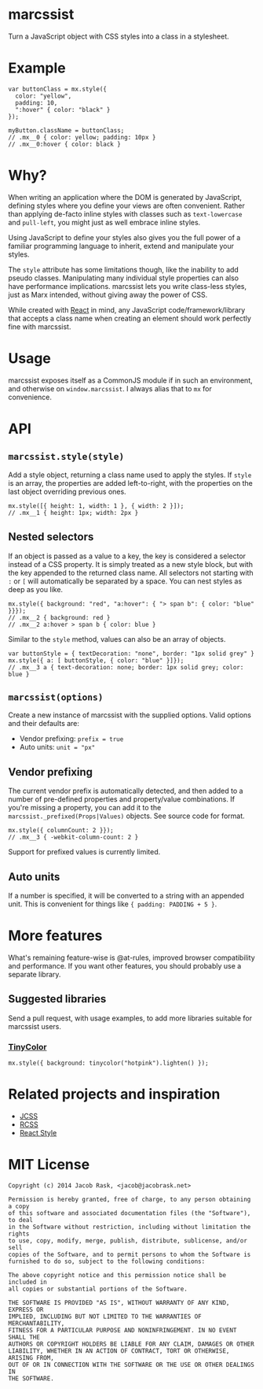 # marcssist

Turn a JavaScript object with CSS styles into a class in a stylesheet.

# Example

    var buttonClass = mx.style({
      color: "yellow",
      padding: 10,
      ":hover" { color: "black" }
    });

    myButton.className = buttonClass;
    // .mx__0 { color: yellow; padding: 10px }
    // .mx__0:hover { color: black }


# Why?

When writing an application where the DOM is generated by JavaScript, defining styles where you define your views are often convenient. Rather than applying de-facto inline styles with classes such as `text-lowercase` and `pull-left`, you might just as well embrace inline styles.

Using JavaScript to define your styles also gives you the full power of a familiar programming language to inherit, extend and manipulate your styles.

The `style` attribute has some limitations though, like the inability to add pseudo classes. Manipulating many individual style properties can also have performance implications. marcssist lets you write class-less styles, just as Marx intended, without giving away the power of CSS.

While created with [React](http://facebook.github.io/react/) in mind, any JavaScript code/framework/library that accepts a class name when creating an element should work perfectly fine with marcssist.


# Usage

marcssist exposes itself as a CommonJS module if in such an environment, and otherwise on `window.marcssist`. I always alias that to `mx` for convenience.


# API

## `marcssist.style(style)`

Add a style object, returning a class name used to apply the styles. If `style` is an array, the properties are added left-to-right, with the properties on the last object overriding previous ones.

    mx.style([{ height: 1, width: 1 }, { width: 2 }]);
    // .mx__1 { height: 1px; width: 2px }


## Nested selectors

If an object is passed as a value to a key, the key is considered a selector instead of a CSS property. It is simply treated as a new style block, but with the key appended to the returned class name. All selectors not starting with `:` or `[` will automatically be separated by a space. You can nest styles as deep as you like.

    mx.style({ background: "red", "a:hover": { "> span b": { color: "blue" }}});
    // .mx__2 { background: red }
    // .mx__2 a:hover > span b { color: blue }

Similar to the `style` method, values can also be an array of objects.

    var buttonStyle = { textDecoration: "none", border: "1px solid grey" }
    mx.style({ a: [ buttonStyle, { color: "blue" }]});
    // .mx__3 a { text-decoration: none; border: 1px solid grey; color: blue }


## `marcssist(options)`

Create a new instance of marcssist with the supplied options. Valid options and their defaults are:

 * Vendor prefixing: `prefix = true`
 * Auto units: `unit = "px"`


## Vendor prefixing

The current vendor prefix is automatically detected, and then added to a number of pre-defined properties and property/value combinations. If you're missing a property, you can add it to the `marcssist._prefixed(Props|Values)` objects. See source code for format.

    mx.style({ columnCount: 2 }});
    // .mx__3 { -webkit-column-count: 2 }

Support for prefixed values is currently limited.


## Auto units

If a number is specified, it will be converted to a string with an appended unit. This is convenient for things like `{ padding: PADDING + 5 }`.


# More features

What's remaining feature-wise is @at-rules, improved browser compatibility and performance. If you want other features, you should probably use a separate library. 

## Suggested libraries

Send a pull request, with usage examples, to add more libraries suitable for marcssist users.

### [TinyColor](https://github.com/bgrins/TinyColor/)

    mx.style({ background: tinycolor("hotpink").lighten() });


# Related projects and inspiration

 * [JCSS](https://github.com/tenphi/jcss)
 * [RCSS](https://github.com/chenglou/RCSS)
 * [React Style](https://github.com/js-next/react-style)


# MIT License

```
Copyright (c) 2014 Jacob Rask, <jacob@jacobrask.net>

Permission is hereby granted, free of charge, to any person obtaining a copy
of this software and associated documentation files (the "Software"), to deal
in the Software without restriction, including without limitation the rights
to use, copy, modify, merge, publish, distribute, sublicense, and/or sell
copies of the Software, and to permit persons to whom the Software is
furnished to do so, subject to the following conditions:

The above copyright notice and this permission notice shall be included in
all copies or substantial portions of the Software.

THE SOFTWARE IS PROVIDED "AS IS", WITHOUT WARRANTY OF ANY KIND, EXPRESS OR
IMPLIED, INCLUDING BUT NOT LIMITED TO THE WARRANTIES OF MERCHANTABILITY,
FITNESS FOR A PARTICULAR PURPOSE AND NONINFRINGEMENT. IN NO EVENT SHALL THE
AUTHORS OR COPYRIGHT HOLDERS BE LIABLE FOR ANY CLAIM, DAMAGES OR OTHER
LIABILITY, WHETHER IN AN ACTION OF CONTRACT, TORT OR OTHERWISE, ARISING FROM,
OUT OF OR IN CONNECTION WITH THE SOFTWARE OR THE USE OR OTHER DEALINGS IN
THE SOFTWARE.
```
